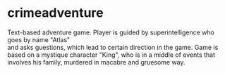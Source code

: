 # crimeadventure

Text-based adventure game. Player is guided by superintelligence who goes by name "Atlas"  
and asks guestions, which lead to certain direction in the game. Game
is based on a mystique character "King", who is in a middle of events that involves his family, 
murdered in macabre and gruesome way.
